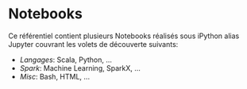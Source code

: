 # Notebooks
Ce référentiel contient plusieurs Notebooks réalisés sous iPython alias Jupyter couvrant les volets de découverte suivants:
* *Langages*: Scala, Python, ...
* *Spark*: Machine Learning, SparkX, ...
* *Misc*: Bash, HTML, ...
